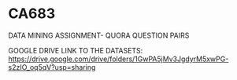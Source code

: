 # CA683
DATA MINING ASSIGNMENT- QUORA QUESTION PAIRS

GOOGLE DRIVE LINK TO THE DATASETS: https://drive.google.com/drive/folders/1GwPA5jMv3JgdyrM5xwPG-s2zIO_oq5qV?usp=sharing
